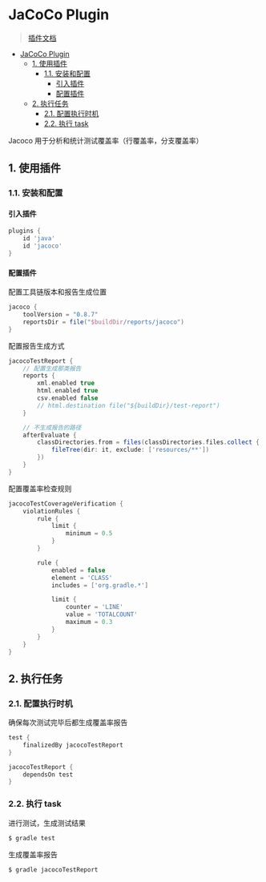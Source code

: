 # JaCoCo Plugin

> [插件文档](https://docs.gradle.org/current/userguide/jacoco_plugin.html)

- [JaCoCo Plugin](#jacoco-plugin)
  - [1. 使用插件](#1-使用插件)
    - [1.1. 安装和配置](#11-安装和配置)
      - [引入插件](#引入插件)
      - [配置插件](#配置插件)
  - [2. 执行任务](#2-执行任务)
    - [2.1. 配置执行时机](#21-配置执行时机)
    - [2.2. 执行 task](#22-执行-task)

Jacoco 用于分析和统计测试覆盖率（行覆盖率，分支覆盖率）

## 1. 使用插件

### 1.1. 安装和配置

#### 引入插件

```groovy
plugins {
    id 'java'
    id 'jacoco'
}
```

#### 配置插件

配置工具链版本和报告生成位置

```groovy
jacoco {
    toolVersion = "0.8.7"
    reportsDir = file("$buildDir/reports/jacoco")
}
```

配置报告生成方式

```groovy
jacocoTestReport {
    // 配置生成那类报告
    reports {
        xml.enabled true
        html.enabled true
        csv.enabled false
        // html.destination file("${buildDir}/test-report")
    }

    // 不生成报告的路径
    afterEvaluate {
        classDirectories.from = files(classDirectories.files.collect {
            fileTree(dir: it, exclude: ['resources/**'])
        })
    }
}
```

配置覆盖率检查规则

```groovy
jacocoTestCoverageVerification {
    violationRules {
        rule {
            limit {
                minimum = 0.5
            }
        }

        rule {
            enabled = false
            element = 'CLASS'
            includes = ['org.gradle.*']

            limit {
                counter = 'LINE'
                value = 'TOTALCOUNT'
                maximum = 0.3
            }
        }
    }
}
```

## 2. 执行任务

### 2.1. 配置执行时机

确保每次测试完毕后都生成覆盖率报告

```groovy
test {
    finalizedBy jacocoTestReport
}

jacocoTestReport {
    dependsOn test
}
```

### 2.2. 执行 task

进行测试，生成测试结果

```bash
$ gradle test
```

生成覆盖率报告

```bash
$ gradle jacocoTestReport
```

